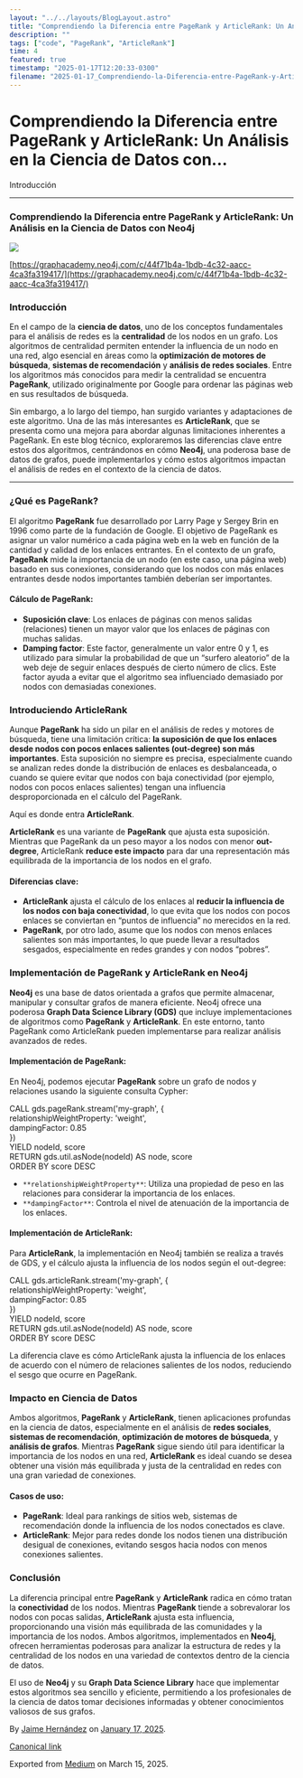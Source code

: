 ```yaml
---
layout: "../../layouts/BlogLayout.astro"
title: "Comprendiendo la Diferencia entre PageRank y ArticleRank: Un Análisis en la Ciencia de Datos"
description: ""
tags: ["code", "PageRank", "ArticleRank"]
time: 4
featured: true
timestamp: "2025-01-17T12:20:33-0300"
filename: "2025-01-17_Comprendiendo-la-Diferencia-entre-PageRank-y-ArticleRank--Un-An-lisis-en-la-Ciencia-de-Datos-con--e32c9f519d0b"
---
```


Comprendiendo la Diferencia entre PageRank y ArticleRank: Un Análisis en la Ciencia de Datos con…
=================================================================================================

Introducción

* * *

### Comprendiendo la Diferencia entre PageRank y ArticleRank: Un Análisis en la Ciencia de Datos con Neo4j

![](https://cdn-images-1.medium.com/max/800/1*QKqz1Y9pAnDAPCojsKmAbg.png)

[https://graphacademy.neo4j.com/c/44f71b4a-1bdb-4c32-aacc-4ca3fa319417/](https://graphacademy.neo4j.com/c/44f71b4a-1bdb-4c32-aacc-4ca3fa319417/)

### Introducción

En el campo de la **ciencia de datos**, uno de los conceptos fundamentales para el análisis de redes es la **centralidad** de los nodos en un grafo. Los algoritmos de centralidad permiten entender la influencia de un nodo en una red, algo esencial en áreas como la **optimización de motores de búsqueda**, **sistemas de recomendación** y **análisis de redes sociales**. Entre los algoritmos más conocidos para medir la centralidad se encuentra **PageRank**, utilizado originalmente por Google para ordenar las páginas web en sus resultados de búsqueda.

Sin embargo, a lo largo del tiempo, han surgido variantes y adaptaciones de este algoritmo. Una de las más interesantes es **ArticleRank**, que se presenta como una mejora para abordar algunas limitaciones inherentes a PageRank. En este blog técnico, exploraremos las diferencias clave entre estos dos algoritmos, centrándonos en cómo **Neo4j**, una poderosa base de datos de grafos, puede implementarlos y cómo estos algoritmos impactan el análisis de redes en el contexto de la ciencia de datos.

* * *

### ¿Qué es PageRank?

El algoritmo **PageRank** fue desarrollado por Larry Page y Sergey Brin en 1996 como parte de la fundación de Google. El objetivo de PageRank es asignar un valor numérico a cada página web en la web en función de la cantidad y calidad de los enlaces entrantes. En el contexto de un grafo, **PageRank** mide la importancia de un nodo (en este caso, una página web) basado en sus conexiones, considerando que los nodos con más enlaces entrantes desde nodos importantes también deberían ser importantes.

#### Cálculo de PageRank:

*   **Suposición clave**: Los enlaces de páginas con menos salidas (relaciones) tienen un mayor valor que los enlaces de páginas con muchas salidas.
*   **Damping factor**: Este factor, generalmente un valor entre 0 y 1, es utilizado para simular la probabilidad de que un “surfero aleatorio” de la web deje de seguir enlaces después de cierto número de clics. Este factor ayuda a evitar que el algoritmo sea influenciado demasiado por nodos con demasiadas conexiones.

### Introduciendo ArticleRank

Aunque **PageRank** ha sido un pilar en el análisis de redes y motores de búsqueda, tiene una limitación crítica: **la suposición de que los enlaces desde nodos con pocos enlaces salientes (out-degree) son más importantes**. Esta suposición no siempre es precisa, especialmente cuando se analizan redes donde la distribución de enlaces es desbalanceada, o cuando se quiere evitar que nodos con baja conectividad (por ejemplo, nodos con pocos enlaces salientes) tengan una influencia desproporcionada en el cálculo del PageRank.

Aquí es donde entra **ArticleRank**.

**ArticleRank** es una variante de **PageRank** que ajusta esta suposición. Mientras que PageRank da un peso mayor a los nodos con menor **out-degree**, ArticleRank **reduce este impacto** para dar una representación más equilibrada de la importancia de los nodos en el grafo.

#### Diferencias clave:

*   **ArticleRank** ajusta el cálculo de los enlaces al **reducir la influencia de los nodos con baja conectividad**, lo que evita que los nodos con pocos enlaces se conviertan en “puntos de influencia” no merecidos en la red.
*   **PageRank**, por otro lado, asume que los nodos con menos enlaces salientes son más importantes, lo que puede llevar a resultados sesgados, especialmente en redes grandes y con nodos “pobres”.

### Implementación de PageRank y ArticleRank en Neo4j

**Neo4j** es una base de datos orientada a grafos que permite almacenar, manipular y consultar grafos de manera eficiente. Neo4j ofrece una poderosa **Graph Data Science Library (GDS)** que incluye implementaciones de algoritmos como **PageRank** y **ArticleRank**. En este entorno, tanto PageRank como ArticleRank pueden implementarse para realizar análisis avanzados de redes.

#### Implementación de PageRank:

En Neo4j, podemos ejecutar **PageRank** sobre un grafo de nodos y relaciones usando la siguiente consulta Cypher:

CALL gds.pageRank.stream('my-graph', {  
  relationshipWeightProperty: 'weight',  
  dampingFactor: 0.85  
})  
YIELD nodeId, score  
RETURN gds.util.asNode(nodeId) AS node, score  
ORDER BY score DESC

*   `**relationshipWeightProperty**`: Utiliza una propiedad de peso en las relaciones para considerar la importancia de los enlaces.
*   `**dampingFactor**`: Controla el nivel de atenuación de la importancia de los enlaces.

#### Implementación de ArticleRank:

Para **ArticleRank**, la implementación en Neo4j también se realiza a través de GDS, y el cálculo ajusta la influencia de los nodos según el out-degree:

CALL gds.articleRank.stream('my-graph', {  
  relationshipWeightProperty: 'weight',  
  dampingFactor: 0.85  
})  
YIELD nodeId, score  
RETURN gds.util.asNode(nodeId) AS node, score  
ORDER BY score DESC

La diferencia clave es cómo ArticleRank ajusta la influencia de los enlaces de acuerdo con el número de relaciones salientes de los nodos, reduciendo el sesgo que ocurre en PageRank.

### Impacto en Ciencia de Datos

Ambos algoritmos, **PageRank** y **ArticleRank**, tienen aplicaciones profundas en la ciencia de datos, especialmente en el análisis de **redes sociales**, **sistemas de recomendación**, **optimización de motores de búsqueda**, y **análisis de grafos**. Mientras **PageRank** sigue siendo útil para identificar la importancia de los nodos en una red, **ArticleRank** es ideal cuando se desea obtener una visión más equilibrada y justa de la centralidad en redes con una gran variedad de conexiones.

#### Casos de uso:

*   **PageRank**: Ideal para rankings de sitios web, sistemas de recomendación donde la influencia de los nodos conectados es clave.
*   **ArticleRank**: Mejor para redes donde los nodos tienen una distribución desigual de conexiones, evitando sesgos hacia nodos con menos conexiones salientes.

### Conclusión

La diferencia principal entre **PageRank** y **ArticleRank** radica en cómo tratan la **conectividad** de los nodos. Mientras **PageRank** tiende a sobrevalorar los nodos con pocas salidas, **ArticleRank** ajusta esta influencia, proporcionando una visión más equilibrada de las comunidades y la importancia de los nodos. Ambos algoritmos, implementados en **Neo4j**, ofrecen herramientas poderosas para analizar la estructura de redes y la centralidad de los nodos en una variedad de contextos dentro de la ciencia de datos.

El uso de **Neo4j** y su **Graph Data Science Library** hace que implementar estos algoritmos sea sencillo y eficiente, permitiendo a los profesionales de la ciencia de datos tomar decisiones informadas y obtener conocimientos valiosos de sus grafos.

By [Jaime Hernández](https://medium.com/@devjaime) on [January 17, 2025](https://medium.com/p/e32c9f519d0b).

[Canonical link](https://medium.com/@devjaime/comprendiendo-la-diferencia-entre-pagerank-y-articlerank-un-an%C3%A1lisis-en-la-ciencia-de-datos-con-e32c9f519d0b)

Exported from [Medium](https://medium.com) on March 15, 2025.